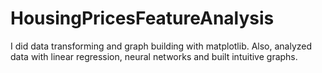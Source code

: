 # HousingPricesFeatureAnalysis
I did data transforming and graph building with matplotlib. Also, analyzed data with linear regression, neural networks and built intuitive graphs.
